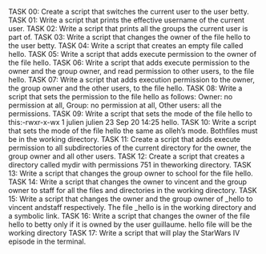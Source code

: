 TASK 00: Create a script that switches the current user to the user betty.
TASK 01: Write a script that prints the effective username of the current user.
TASK 02: Write a script that prints all the groups the current user is part of.
TASK 03: Write a script that changes the owner of the file hello to the user betty.
TASK 04: Write a script that creates an empty file called hello.
TASK 05: Write a script that adds execute permission to the owner of the file hello.
TASK 06: Write a script that adds execute permission to the owner and the group owner, and read permission to other users, to the file hello.
TASK 07: Write a script that adds execution permission to the owner, the group owner and the other users, to the file hello.
TASK 08: Write a script that sets the permission to the file hello as follows: Owner: no permission at all, Group: no permission at all, Other users: all the permissions.
TASK 09: Write a script that sets the mode of the file hello to this:-rwxr-x-wx 1 julien julien 23 Sep 20 14:25 hello.
TASK 10: Write a script that sets the mode of the file hello the same as olleh’s mode. Bothfiles must be in the working directory.
TASK 11: Create a script that adds execute permission to all subdirectories of the current directory for the owner, the group owner and all other users.
TASK 12: Create a script that creates a directory called mydir with permissions 751 in theworking directory.
TASK 13: Write a script that changes the group owner to school for the file hello.
TASK 14: Write a script that changes the owner to vincent and the group owner to staff for all the files and directories in the working directory.
TASK 15: Write a script that changes the owner and the group owner of _hello to vincent andstaff respectively. The file _hello is in the working directory and a symbolic link.
TASK 16: Write a script that changes the owner of the file hello to betty only if it is owned by the user guillaume. hello file will be the working directory
TASK 17: Write a script that will play the StarWars IV episode in the terminal.

